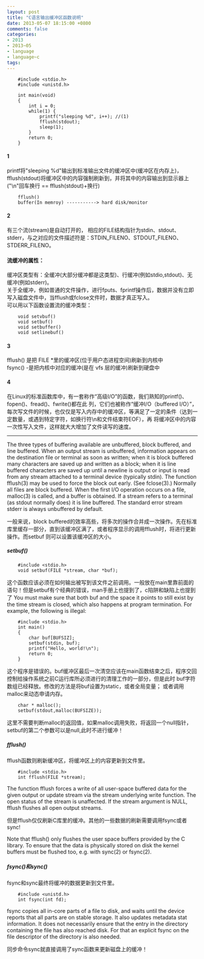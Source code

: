 ```yaml
---
layout: post
title: "C语言输出缓冲区函数说明"
date: 2013-05-07 18:15:00 +0800
comments: false
categories:
- 2013
- 2013~05
- language
- language~c
tags:
---
```

```
	#include <stdio.h>
	#include <unistd.h>

	int main(void)
	{
		int i = 0;
		while(1) {
			printf("sleeping %d", i++); //(1)
			fflush(stdout);
			sleep(1);
		}
		return 0;
	}
```
#### 1
printf将"sleeping %d"输出到标准输出文件的缓冲区中(缓冲区在内存上)，fflush(stdout)将缓冲区中的内容强制刷新到，并将其中的内容输出到显示器上("\n"回车换行 == fflush(stdout)+换行)
```
	fflush()
	buffer(In memroy) -----------> hard disk/monitor
```
#### 2
有三个流(stream)是自动打开的， 相应的FILE结构指针为stdin、stdout、stderr，与之对应的文件描述符是：STDIN_FILENO、STDOUT_FILENO、STDERR_FILENO。

#### 流缓冲的属性：
缓冲区类型有：全缓冲(大部分缓冲都是这类型)、行缓冲(例如stdio,stdout)、无缓冲(例如stderr)。  
关于全缓冲，例如普通的文件操作，进行fputs、fprintf操作后，数据并没有立即写入磁盘文件中，当fflush或fclose文件时，数据才真正写入。  
可以用以下函数设置流的缓冲类型：
```
	void setvbuf()  
	void setbuf()  
	void setbuffer()  
	void setlinebuf()
```

#### 3
fflush() 是把 FILE *里的缓冲区(位于用户态进程空间)刷新到内核中  
fsync() -是把内核中对应的缓冲(是在 vfs 层的缓冲)刷新到硬盘中

#### 4
在Linux的标准函数库中，有一套称作“高级I/O”的函数，我们熟知的printf()、fopen()、fread()、fwrite()都在此 列，它们也被称作“缓冲I/O（buffered I/O）”，每次写文件的时候，也仅仅是写入内存中的缓冲区，等满足了一定的条件（达到一定数量，或遇到特定字符，如换行符\n和文件结束符EOF），再 将缓冲区中的内容一次性写入文件，这样就大大增加了文件读写的速度。

-----------------------------------------------------------------
  The three types of buffering available are unbuffered, block buffered, and line buffered. When an output stream is unbuffered, information appears on the destination file or terminal as soon as written; when it is block buffered many characters are saved up and written as a block; when it is line buffered characters are saved up until a newline is output or input is read from any stream attached to a terminal device (typically stdin). The function fflush(3) may be used to force the block out early. (See fclose(3).) Normally all files are block buffered. When the first I/O operation occurs on a file, malloc(3) is called, and a buffer is obtained. If a stream refers to a terminal (as stdout normally does) it is line buffered. The standard error
stream stderr is always unbuffered by default.

  一般来说，block buffered的效率高些，将多次的操作合并成一次操作。先在标准库里缓存一部分，直到该缓冲区满了，或者程序显示的调用fflush时，将进行更新操作。而setbuf 则可以设置该缓冲区的大小。

##### setbuf()
```
	#include <stdio.h>
	void setbuf(FILE *stream, char *buf);
```
这个函数应该必须在如何输出被写到该文件之前调用。一般放在main里靠前面的语句！但是setbuf有个经典的错误，man手册上也提到了，c陷阱和缺陷上也提到了
You must make sure that both buf and the space it points to still exist by the time stream is closed, which also happens at program termination. For example, the following is illegal:
```
	#include <stdio.h>
	int main()
	{
		char buf[BUFSIZ];
		setbuf(stdin, buf);
		printf("Hello, world!\n");
		return 0;
	}
```
这个程序是错误的。buf缓冲区最后一次清空应该在main函数结束之后，程序交回控制给操作系统之前C运行库所必须进行的清理工作的一部分，但是此时 buf字符数组已经释放。修改的方法是将buf设置为static，或者全局变量； 或者调用malloc来动态申请内存。
```
	char * malloc();
	setbuf(stdout,malloc(BUFSIZE));
```
这里不需要判断malloc的返回值，如果malloc调用失败，将返回一个null指针，setbuf的第二个参数可以是null,此时不进行缓冲！

##### fflush()
fflush函数则刷新缓冲区，将缓冲区上的内容更新到文件里。
```
	#include <stdio.h>
	int fflush(FILE *stream);
```
  The function fflush forces a write of all user-space buffered data for the given output or update stream via the stream underlying write function. The open status of the stream is unaffected. If the stream argument is NULL, fflush flushes all open output streams.

但是fflush仅仅刷新C库里的缓冲。其他的一些数据的刷新需要调用fsync或者sync!

  Note that fflush() only flushes the user space buffers provided by the C library. To ensure that the data is physically stored on disk the kernel buffers must be flushed too, e.g. with sync(2) or fsync(2).

##### fsync()和sync()
  fsync和sync最终将缓冲的数据更新到文件里。
```
	#include <unistd.h>
	int fsync(int fd);
```
  fsync copies all in-core parts of a file to disk, and waits until the device reports that all parts are on stable storage. It also updates metadata stat information. It does not necessarily ensure that the entry in the directory containing the file has also reached disk. For that an explicit fsync on the file descriptor of the directory is also needed.

  同步命令sync就直接调用了sync函数来更新磁盘上的缓冲！

